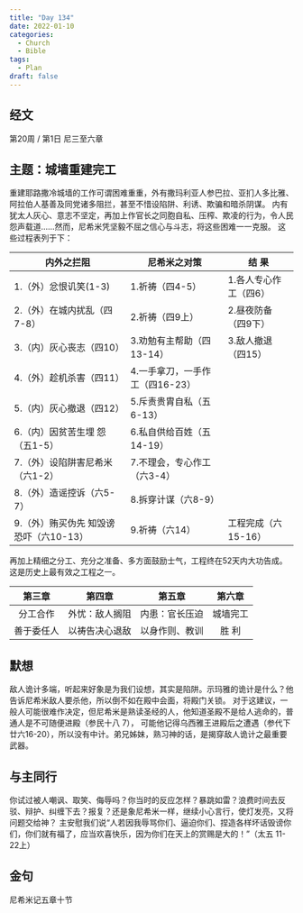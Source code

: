 ```yaml
---
title: "Day 134"
date: 2022-01-10
categories:
  - Church
  - Bible
tags:
  - Plan
draft: false
---
```


## 经文
第20周 / 第1日 尼三至六章

## 主题：城墙重建完工
重建耶路撒冷城墙的工作可谓困难重重，外有撒玛利亚人参巴拉、亚扪人多比雅、阿拉伯人基善及同党诸多阻拦，甚至不惜设陷阱、利诱、欺骗和暗杀阴谋。
内有犹太人灰心、意志不坚定，再加上作官长之同胞自私、压榨、欺凌的行为，令人民怨声载道……然而，尼希米凭坚毅不屈之信心与斗志，将这些困难一一克服。
这些过程表列于下：

| **内外之拦阻**                                                                                                                                                          | **尼希米之对策**                                                                                                                                 | **结 果**                                              |
| ----- | ----- | --- |
| 1.（外）忿恨讥笑(1-3)| 1.祈祷（四4-5）|1.各人专心作工（四6）
| 2.（外）在城内扰乱（四7-8）|2.祈祷（四9上）|2.昼夜防备（四9下）
|3.（内）灰心丧志（四10）|3.劝勉有主帮助（四13-14）|3.敌人撤退（四15）
|4.（外）趁机杀害（四11）|4.一手拿刀，一手作工（四16-23）|
|5.（内）灰心撤退（四12）|5.斥责贵胄自私（五6-13）|
| 6.（内）因贫苦生埋 怨（五1-5）|6.私自供给百姓（五14-19）|
| 7.（外）设陷阱害尼希米（六1-2）|7.不理会，专心作工（六3-4）|
|8.（外）造谣控诉（六5-7）|8.拆穿计谋（六8-9）|
|9.（外）贿买伪先 知毁谤恐吓（六10-13） |9.祈祷（六14）|工程完成（六15-16）

再加上精细之分工、充分之准备、多方面鼓励士气，工程终在52天内大功告成。这是历史上最有效之工程之一。

| 第三章   | 第四章     | 第五章     | 第六章  |
| :-----: | :-------: | :-------: | :----: |
| 分工合作  | 外忧：敌人搁阻 | 内患：官长压迫 | 城墙完工 |
| 善于委任人 | 以祷告决心退敌 | 以身作则、教训 | 胜 利  |

## 默想
敌人诡计多端，听起来好象是为我们设想，其实是陷阱。示玛雅的诡计是什么？他告诉尼希米敌人要杀他，所以倒不如在殿中会面，将殿门关锁。
对于这建议，一般人可能很难作决定，但尼希米是熟读圣经的人，他知道圣殿不是给人逃命的，普通人是不可随便进殿（参民十八  7），
可能他记得乌西雅王进殿后之遭遇（参代下廿六16-20），所以没有中计。弟兄姊妹，熟习神的话，是揭穿敌人诡计之最重要武器。

## 与主同行
你试过被人嘲讽、取笑、侮辱吗？你当时的反应怎样？暴跳如雷？浪费时间去反驳、辩护、纠缠下去？报复？还是象尼希米一样，继续小心言行，使灯发亮，又将问题交给神？
主安慰我们说“人若因我辱骂你们、逼迫你们、捏造各样坏话毁谤你们，你们就有福了，应当欢喜快乐，因为你们在天上的赏赐是大的！”（太五  11-22上）

## 金句
尼希米记五章十节

[comment]: <> (## 附录)

